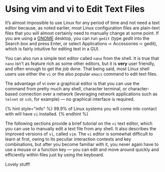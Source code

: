 # Using vim and vi to Edit Text Files

It’s almost impossible to use Linux for any period of time and not need a text editor because, as noted earlier, most Linux configuration files are plain-text files that you will almost certainly need to manually change at some point. If you are using a [GNOME](https://www.gnome.org/) desktop, you can run `gedit` (type _gedit_ into the Search box and press Enter, or select Applications ➪ Accessories ➪ gedit), which is fairly intuitive for editing text in a GUI.

You can also run a simple text editor called `nano` from the shell. It is true that `nano` isn't as feature rich as some other editors, but it is **very** user friendly, and often enough to get the job done. That being said, most Linux shell users use either the `vi` or the also popular `emacs` command to edit text files.

The advantage of vi over a graphical editor is that you can use the command from pretty much any shell, character terminal, or character-based connection over a network (leveraging network applications such as `telnet` or `ssh`, for example) — no graphical interface is required.

{% hint style="info" %}
99.9% of Linux systems you will come into contact with will have `vi` installed.
{% endhint %}

The following sections provide a brief tutorial on the `vi` text editor, which you can use to manually edit a text file from any shell. It also describes the improved versions of `vi`, called `vim`. The `vi` editor is somewhat difficult to learn at first, owing to its peculiar interaction contexts and key combinations, but after you become familiar with it, you never again have to use a mouse or a function key — you can edit and move around quickly and efficiently within files just by using the keyboard.&#x20;

Lovely stuff!
